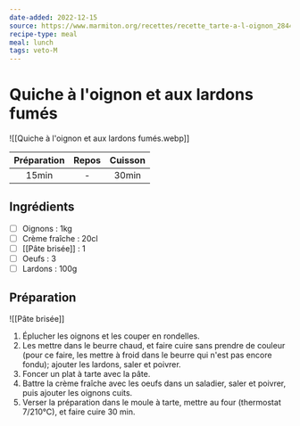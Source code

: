 ```yaml
---
date-added: 2022-12-15
source: https://www.marmiton.org/recettes/recette_tarte-a-l-oignon_28444.aspx
recipe-type: meal
meal: lunch
tags: veto-M
---
```


# Quiche à l'oignon et aux lardons fumés

![[Quiche à l'oignon et aux lardons fumés.webp]]

| Préparation | Repos | Cuisson |
|:-----------:|:-----:|:-------:|
|    15min    |   -   |  30min  |

## Ingrédients

- [ ] Oignons : 1kg
- [ ] Crème fraîche : 20cl
- [ ] [[Pâte brisée]] : 1
- [ ] Oeufs : 3
- [ ] Lardons : 100g

## Préparation

![[Pâte brisée]]

1. Éplucher les oignons et les couper en rondelles.
2. Les mettre dans le beurre chaud, et faire cuire sans prendre de couleur (pour ce faire, les mettre à froid dans le beurre qui n'est pas encore fondu); ajouter les lardons, saler et poivrer.
3. Foncer un plat à tarte avec la pâte.
4. Battre la crème fraîche avec les oeufs dans un saladier, saler et poivrer, puis ajouter les oignons cuits.
5. Verser la préparation dans le moule à tarte, mettre au four (thermostat 7/210°C), et faire cuire 30 min.
